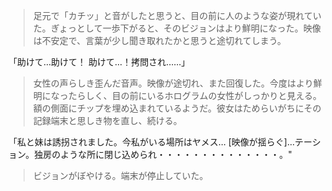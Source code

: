 > 足元で「カチッ」と音がしたと思うと、目の前に人のような姿が現れていた。ぎょっとして一歩下がると、そのビジョンはより鮮明になった。映像は不安定で、言葉が少し聞き取れたかと思うと途切れてしまう。

「助けて...助けて！ 助けて...！拷問され......」  

> 女性の声らしき歪んだ音声。映像が途切れ、また回復した。今度はより鮮明になったらしく、目の前にいるホログラムの女性がしっかりと見える。額の側面にチップを埋め込まれているようだ。彼女はためらいがちにその記録端末と思しき物を直し、続ける。

「私と妹は誘拐されました。今私がいる場所はヤメス... [映像が揺らぐ]...テーション。独房のような所に閉じ込められ・・・・・・・・・・・・・・。" 

> ビジョンがぼやける。端末が停止していた。
